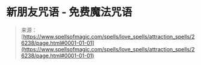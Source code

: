 <!--yml

category: 未分类

date: 2024-06-12 19:14:00

-->

# 新朋友咒语 - 免费魔法咒语

> 来源：[https://www.spellsofmagic.com/spells/love_spells/attraction_spells/26238/page.html#0001-01-01](https://www.spellsofmagic.com/spells/love_spells/attraction_spells/26238/page.html#0001-01-01)
